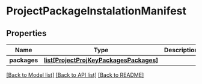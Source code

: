 # ProjectPackageInstalationManifest

## Properties
Name | Type | Description | Notes
------------ | ------------- | ------------- | -------------
**packages** | [**list[ProjectProjKeyPackagesPackages]**](ProjectProjKeyPackagesPackages.md) |  | 

[[Back to Model list]](../README.md#documentation-for-models) [[Back to API list]](../README.md#documentation-for-api-endpoints) [[Back to README]](../README.md)


